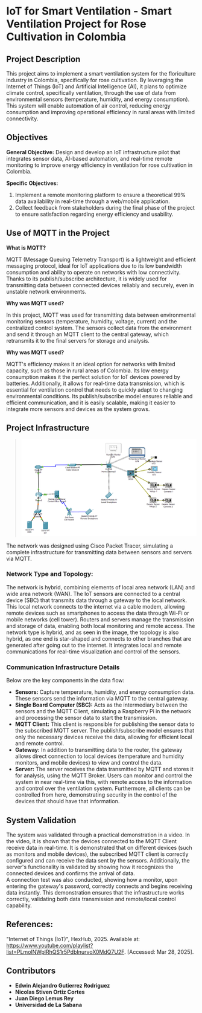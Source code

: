 # IoT for Smart Ventilation - Smart Ventilation Project for Rose Cultivation in Colombia

## Project Description
This project aims to implement a smart ventilation system for the floriculture industry in Colombia, specifically for rose cultivation. By leveraging the Internet of Things (IoT) and Artificial Intelligence (AI), it plans to optimize climate control, specifically ventilation, through the use of data from environmental sensors (temperature, humidity, and energy consumption). This system will enable automation of air control, reducing energy consumption and improving operational efficiency in rural areas with limited connectivity.

## Objectives

**General Objective:** Design and develop an IoT infrastructure pilot that integrates sensor data, AI-based automation, and real-time remote monitoring to improve energy efficiency in ventilation for rose cultivation in Colombia.

**Specific Objectives:**
1. Implement a remote monitoring platform to ensure a theoretical 99% data availability in real-time through a web/mobile application.
2. Collect feedback from stakeholders during the final phase of the project to ensure satisfaction regarding energy efficiency and usability.

## Use of MQTT in the Project

**What is MQTT?**

MQTT (Message Queuing Telemetry Transport) is a lightweight and efficient messaging protocol, ideal for IoT applications due to its low bandwidth consumption and ability to operate on networks with low connectivity. Thanks to its publish/subscribe architecture, it is widely used for transmitting data between connected devices reliably and securely, even in unstable network environments.

**Why was MQTT used?**

In this project, MQTT was used for transmitting data between environmental monitoring sensors (temperature, humidity, voltage, current) and the centralized control system. The sensors collect data from the environment and send it through an MQTT client to the central gateway, which retransmits it to the final servers for storage and analysis.

**Why was MQTT used?**

MQTT's efficiency makes it an ideal option for networks with limited capacity, such as those in rural areas of Colombia. Its low energy consumption makes it the perfect solution for IoT devices powered by batteries. Additionally, it allows for real-time data transmission, which is essential for ventilation control that needs to quickly adapt to changing environmental conditions. Its publish/subscribe model ensures reliable and efficient communication, and it is easily scalable, making it easier to integrate more sensors and devices as the system grows.

## Project Infrastructure

> ![Infrastructure in Cisco Packet Tracer](https://github.com/Edwinguty2/cisco/blob/main/infra.png)

The network was designed using Cisco Packet Tracer, simulating a complete infrastructure for transmitting data between sensors and servers via MQTT.

### Network Type and Topology:
The network is hybrid, combining elements of local area network (LAN) and wide area network (WAN). The IoT sensors are connected to a central device (SBC) that transmits data through a gateway to the local network. This local network connects to the internet via a cable modem, allowing remote devices such as smartphones to access the data through Wi-Fi or mobile networks (cell tower). Routers and servers manage the transmission and storage of data, enabling both local monitoring and remote access. The network type is hybrid, and as seen in the image, the topology is also hybrid, as one end is star-shaped and connects to other branches that are generated after going out to the internet. It integrates local and remote communications for real-time visualization and control of the sensors.

### Communication Infrastructure Details
Below are the key components in the data flow:
- **Sensors:** Capture temperature, humidity, and energy consumption data. These sensors send the information via MQTT to the central gateway.
- **Single Board Computer (SBC):** Acts as the intermediary between the sensors and the MQTT Client, simulating a Raspberry Pi in the network and processing the sensor data to start the transmission.
- **MQTT Client:** This client is responsible for publishing the sensor data to the subscribed MQTT server. The publish/subscribe model ensures that only the necessary devices receive the data, allowing for efficient local and remote control.
- **Gateway:** In addition to transmitting data to the router, the gateway allows direct connection to local devices (temperature and humidity monitors, and mobile devices) to view and control the data.
- **Server:** The server receives the data transmitted by MQTT and stores it for analysis, using the MQTT Broker. Users can monitor and control the system in near real-time via this, with remote access to the information and control over the ventilation system. Furthermore, all clients can be controlled from here, demonstrating security in the control of the devices that should have that information.

## System Validation

The system was validated through a practical demonstration in a video. In the video, it is shown that the devices connected to the MQTT Client receive data in real-time. It is demonstrated that on different devices (such as monitors and mobile devices), the subscribed MQTT client is correctly configured and can receive the data sent by the sensors. Additionally, the server's functionality is validated by showing how it recognizes the connected devices and confirms the arrival of data.  
A connection test was also conducted, showing how a monitor, upon entering the gateway's password, correctly connects and begins receiving data instantly. This demonstration ensures that the infrastructure works correctly, validating both data transmission and remote/local control capability.

## References:
"Internet of Things (IoT)", HexHub, 2025. Available at: https://www.youtube.com/playlist?list=PLmolNWplRhQS1r5PdbInurvoX0MdQ7U2F. [Accessed: Mar 28, 2025].

## Contributors
- **Edwin Alejandro Gutierrez Rodriguez**  
- **Nicolas Stiven Ortiz Cortes**  
- **Juan Diego Lemus Rey**  
- **Universidad de La Sabana**
